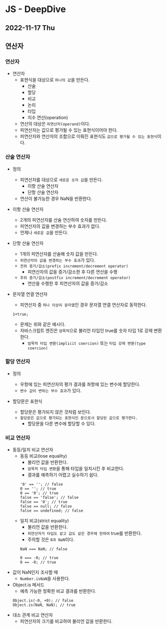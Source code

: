 # JS - DeepDive
## 2022-11-17 Thu

## 연산자

### 연산자

* 연산자
  * 표현식을 대상으로 `하나의 값`을 만든다.
    * 산술
    * 할당
    * 비교
    * 논리
    * 타입
    * 지수 연산(operation)
  * 연산의 대상은 `피연산자(operand)`이다.
  * 피연산자는 값으로 평가될 수 있는 표현식이어야 한다.
  * 피연산자와 연산자의 조합으로 이뤄진 표현식도 `값으로 평가될 수 있는 표현식`이다.

### 산술 연산자

* 정의
  * 피연산자를 대상으로 `새로운 숫자 값`을 만든다.
    * 이항 산술 연산자
    * 단항 산술 연산자
  * 연산이 불가능한 경우 NaN을 반환한다.

* 이항 산술 연산자
  * 2개의 피연산자를 산술 연산하여 숫자를 만든다.
  * 피연산자의 값을 변경하는 부수 효과가 없다.
  * 언제나 `새로운 값`을 만든다.

* 단항 산술 연산자
  * 1개의 피연산자를 산술해 숫자 값을 만든다.
  * `피연산자의 값을 변경하는 부수 효과`가 있다.
  * `전위 증가/감소(prefix increment/decrement operator)`
    * 피연산자의 값을 증가/감소한 후 다른 연산을 수행
  * `후위 증가/감소(postfix increment/decrement operator)`
    * 연산을 수행한 후 피연산자의 값을 증가/감소

* 문자열 연결 연산자
  * 피연산자 중 `하나 이상이 문자열`인 경우 문자열 연결 연산자로 동작한다.
  ```
  1+true;
  ```
  * 문제는 위와 같은 예시다.
  * 자바스크립트 엔진은 `암묵적`으로 불리언 타입인 true를 숫자 타입 1로 강제 변환한다.
    * `암묵적 타입 변환(implicit coercion)` 또는 `타입 강제 변환(type coercion)`

### 할당 연산자

* 정의
  * 우항에 있는 피연산자의 평가 결과를 좌항에 있는 변수에 할당한다.
  * `변수 값이 변하는 부수 효과`가 있다.

* 할당문은 표현식
  * 할당문은 평가되지 않은 것처럼 보인다.
  * `할당문은 값으로 평가되는 표현식인 문으로서 할당된 값으로 평가한다.`
    * 할당문을 다른 변수에 할당할 수 있다.

### 비교 연산자
* 동등/일치 비교 연산자
  * 동등 비교(lose equality) 
    * 불리언 값을 반환한다.
    * `암묵적 타입 변환`을 통해 타입을 일치시킨 후 비교한다.
    * 결과를 예측하기 어렵고 실수하기 쉽다.
    ```
    '0' == ''; // false
    0 == ''; // true
    0 == '0'; // true
    false == 'false'; // false
    false == '0'; // true
    false == null; // false
    false == undefined; // false
    ```
  * 일치 비교(strict equality)  
    * 불리언 값을 반환한다.
    * `피연산자가 타입도 같고 값도 같은 경우에 한하여` true를 반환한다.
    * 주의할 것은 `0과 NaN`이다.
    ```
    NaN === NaN; // false
    ```
    ```
    0 === -0; // true
    0 == -0; // true 
    ```
* 값이 NaN인지 조사할 때
  * `Number.isNaN`을 사용한다.
* Object.is 메서드
  * 예측 가능한 정확한 비교 결과를 반환한다.
  ```
  Object.is(-0, +0); // false
  Object.is(NaN, NaN); // true
  ```
* 대소 관계 비교 연산자
  * 피연산자의 크기를 비교하여 불리언 값을 반환한다.